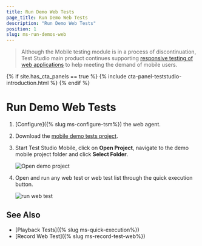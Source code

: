 ```yaml
---
title: Run Demo Web Tests
page_title: Run Demo Web Tests
description: "Run Demo Web Tests"
position: 1
slug: ms-run-demos-web
---
```


> Although the Mobile testing module is in а process of discontinuation, Test Studio main product continues supporting <a href="https://www.telerik.com/teststudio/automated-website-responsive-testing" target="_blank">responsive testing of web applications</a> to help meeting the demand of mobile users.

{% if site.has_cta_panels == true %}
{% include cta-panel-teststudio-introduction.html %}
{% endif %}

# Run Demo Web Tests

1. [Configure]({% slug ms-configure-tsm%}) the web agent.

2. Download the [mobile demo tests project](/samples/DemoMobileProject.zip).

3. Start Test Studio Mobile, click on **Open Project**, navigate to the demo mobile project folder and click **Select Folder**.

	![Open demo project](/img/test-studio-mobile/web-applications/run-web-demos/fig1.png)

4. Open and run any web test or web test list through the quick execution button.

	![run web test](/img/test-studio-mobile/web-applications/run-web-demos/fig2.png)


See Also
--------

+ [Playback Tests]({% slug ms-quick-execution%})
+ [Record Web Test]({% slug ms-record-test-web%})